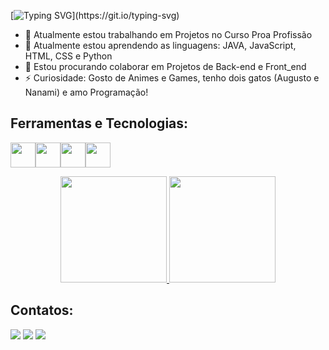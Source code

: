 [![Typing SVG](https://readme-typing-svg.herokuapp.com/?color=663399&size=35&center=true&vCenter=true&width=1000&lines=Olá,+meu+nome+é+Daniel+Fernandes.;Seja-bem+vindo+ao+meu+Github🐱‍👤;)](https://git.io/typing-svg)

- 🔭 Atualmente estou trabalhando em Projetos no Curso Proa Profissão
- 🌱 Atualmente estou aprendendo as linguagens: JAVA, JavaScript, HTML, CSS e Python
- 👯 Estou procurando colaborar em Projetos de Back-end e Front_end
- ⚡ Curiosidade: Gosto de Animes e Games, tenho dois gatos (Augusto e Nanami) e amo Programação!

## Ferramentas e Tecnologias:

<img src="https://cdn.jsdelivr.net/gh/devicons/devicon@latest/icons/html5/html5-original-wordmark.svg" width="40" height="40"/><img src="https://cdn.jsdelivr.net/gh/devicons/devicon@latest/icons/css3/css3-original-wordmark.svg" width="40" height="40"/><img src="https://cdn.jsdelivr.net/gh/devicons/devicon@latest/icons/javascript/javascript-original.svg" width="40" height="40"/><img src="https://cdn.jsdelivr.net/gh/devicons/devicon@latest/icons/python/python-original-wordmark.svg" width="40" height="40"/>

<div align="center">
  <div>
     <a href="https://github.com/DanielFS22">
      <img loading="lazy" height="170em" src="https://github-readme-stats.vercel.app/api?username=DanielFS22&locale=pt-br&theme=tokyonight&show_icons=true&card_width=460" />  
    </a>
    <a href="https://github.com/DanielFS22">
      <img loading="lazy" height="170em" src="https://github-readme-stats.vercel.app/api/top-langs?username=DanielFS22&locale=pt-br&theme=tokyonight&layout=compact&langs_count=6&card_width=310" />
    </a>
  </div>
</div>


## Contatos:

<div> 
  <a href="https://www.instagram.com/_dannox/?next=%2F" target="_blank"><img src="https://img.shields.io/badge/-Instagram-%23E4405F?style=for-the-badge&logo=instagram&logoColor=white" target="_blank"></a>
  <a href = "mailto:dannox2002@gmail.comgmail.com"><img src="https://img.shields.io/badge/-Gmail-%23333?style=for-the-badge&logo=gmail&logoColor=white" target="_blank"></a>
  <a href="https://www.linkedin.com/in/daniel-fernandes-santos-9b9609205/" target="_blank"><img src="https://img.shields.io/badge/-LinkedIn-%230077B5?style=for-the-badge&logo=linkedin&logoColor=white" target="_blank"></a> 
  
</div>

